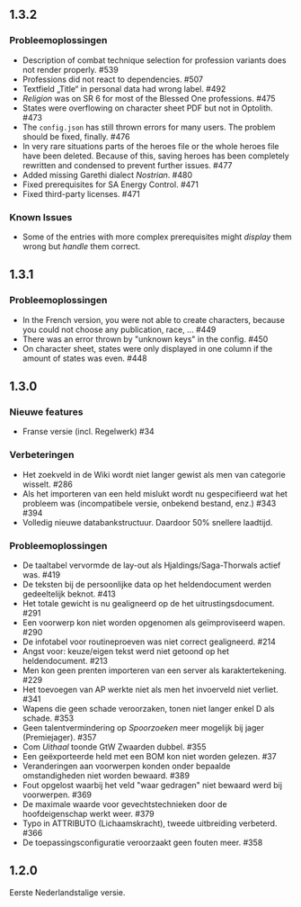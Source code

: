 ## 1.3.2

### Probleemoplossingen

- Description of combat technique selection for profession variants does not render properly. #539
- Professions did not react to dependencies. #507
- Textfield „Title“ in personal data had wrong label. #492
- *Religion* was on SR 6 for most of the Blessed One professions. #475
- States were overflowing on character sheet PDF but not in Optolith. #473
- The `config.json` has still thrown errors for many users. The problem should be fixed, finally. #476
- In very rare situations parts of the heroes file or the whole heroes file have been deleted. Because of this, saving heroes has been completely rewritten and condensed to prevent further issues. #477
- Added missing Garethi dialect *Nostrian*. #480
- Fixed prerequisites for SA Energy Control. #471
- Fixed third-party licenses. #471

### Known Issues

- Some of the entries with more complex prerequisites might *display* them wrong but *handle* them correct.

## 1.3.1

### Probleemoplossingen

- In the French version, you were not able to create characters, because you could not choose any publication, race, ... #449
- There was an error thrown by "unknown keys" in the config. #450
- On character sheet, states were only displayed in one column if the amount of states was even. #448

## 1.3.0

### Nieuwe features

- Franse versie (incl. Regelwerk) #34

### Verbeteringen

- Het zoekveld in de Wiki wordt niet langer gewist als men van categorie wisselt. #286
- Als het importeren van een held mislukt wordt nu gespecifieerd wat het probleem was (incompatibele versie, onbekend bestand, enz.) #343 #394
- Volledig nieuwe databankstructuur. Daardoor 50% snellere laadtijd.

### Probleemoplossingen

- De taaltabel vervormde de lay-out als Hjaldings/Saga-Thorwals actief was. #419
- De teksten bij de persoonlijke data op het heldendocument werden gedeeltelijk beknot. #413
- Het totale gewicht is nu gealigneerd op de het uitrustingsdocument. #291
- Een voorwerp kon niet worden opgenomen als geïmproviseerd wapen. #290
- De infotabel voor routineproeven was niet correct gealigneerd. #214
- Angst voor: keuze/eigen tekst werd niet getoond op het heldendocument. #213
- Men kon geen prenten importeren van een server als karaktertekening.  #229
- Het toevoegen van AP werkte niet als men het invoerveld niet verliet. #341
- Wapens die geen schade veroorzaken, tonen niet langer enkel D als schade. #353
- Geen talentvermindering op *Spoorzoeken* meer mogelijk bij jager (Premiejager). #357
- Com *Uithaal* toonde GtW Zwaarden dubbel. #355
- Een geëxporteerde held met een BOM kon niet worden gelezen. #37
- Veranderingen aan voorwerpen konden onder bepaalde omstandigheden niet worden bewaard.  #389
- Fout opgelost waarbij het veld "waar gedragen" niet bewaard werd bij voorwerpen. #369
- De maximale waarde voor gevechtstechnieken door de hoofdeigenschap werkt weer. #379
- Typo in ATTRIBUTO (Lichaamskracht), tweede uitbreiding verbeterd. #366
- De toepassingsconfiguratie veroorzaakt geen fouten meer. #358

## 1.2.0

Eerste Nederlandstalige versie.
